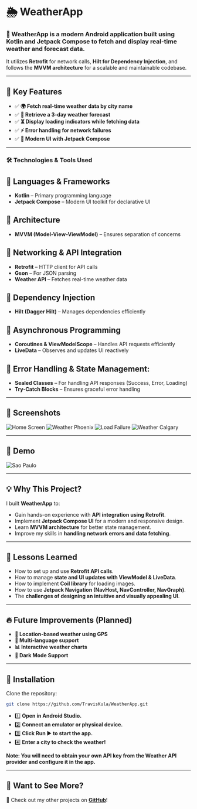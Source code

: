 # 🌦️ WeatherApp

### 📌 WeatherApp is a modern Android application built using **Kotlin and Jetpack Compose** to fetch and display real-time weather and forecast data. 
It utilizes **Retrofit** for network calls, **Hilt for Dependency Injection**, and follows the **MVVM architecture** for a scalable and maintainable codebase. 

---

## 🚀 Key Features
- ✅ **🌍 Fetch real-time weather data by city name**
- ✅ **📅 Retrieve a 3-day weather forecast**
- ✅ **⏳ Display loading indicators while fetching data**
- ✅ **⚡ Error handling for network failures**
- ✅ **🎨 Modern UI with Jetpack Compose** 

---

### 🛠️ Technologies & Tools Used

## 📌 **Languages & Frameworks**
- **Kotlin** – Primary programming language
- **Jetpack Compose** – Modern UI toolkit for declarative UI

## 📌 **Architecture**
- **MVVM (Model-View-ViewModel)** – Ensures separation of concerns

## 📌 **Networking & API Integration**
- **Retrofit** – HTTP client for API calls
- **Gson** – For JSON parsing
- **Weather API** – Fetches real-time weather data

## 📌 **Dependency Injection**
- **Hilt (Dagger Hilt)** – Manages dependencies efficiently

## 📌 **Asynchronous Programming**
- **Coroutines & ViewModelScope** – Handles API requests efficiently
- **LiveData** – Observes and updates UI reactively


## 📌 Error Handling & State Management:
- **Sealed Classes** – For handling API responses (Success, Error, Loading)
- **Try-Catch Blocks** – Ensures graceful error handling

---

## 📸 Screenshots

![Home Screen](assets/homescreen.png)
![Weather Phoenix](assets/weatherphoenix.png)
![Load Failure](assets/failuretoloaderror.png)
![Weather Calgary](assets/weathercalgary.png)

---

## 🎥 Demo
![Sao Paulo](assets/saopaulogif.gif)

---

## 💡 Why This Project?
I built **WeatherApp** to:
- Gain hands-on experience with **API integration using Retrofit**.
- Implement **Jetpack Compose UI** for a modern and responsive design.
- Learn **MVVM architecture** for better state management.
- Improve my skills in **handling network errors and data fetching**.

---

## 📌 Lessons Learned
- How to set up and use **Retrofit API calls**.
- How to manage **state and UI updates with ViewModel & LiveData**.
- How to implement **Coil library** for loading images.
- How to use **Jetpack Navigation (NavHost, NavController, NavGraph)**.
- The **challenges of designing an intuitive and visually appealing UI**.

---

## 🔥 Future Improvements (Planned)
- **📍 Location-based weather using GPS** 
- **💬 Multi-language support** 
- **📊 Interactive weather charts** 
- **🌙 Dark Mode Support** 

---

## 🔧 Installation
Clone the repository:
```bash
git clone https://github.com/TravisKula/WeatherApp.git
```
- 1️⃣ **Open in Android Studio.**
- 2️⃣ **Connect an emulator or physical device.**
- 3️⃣ **Click Run ▶️ to start the app.**
- 4️⃣ **Enter a city to check the weather!**

**Note: You will need to obtain your own API key from the Weather API provider and configure it in the app.** 
   
---

## 📌 Want to See More?
🚀 Check out my other projects on **[GitHub](https://github.com/TravisKula)**!

